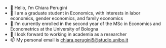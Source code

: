 - 👋 Hello, I’m Chiara Perugini
- 👀 I am a graduate student in Economics, with interests in labor economics, gender economics, and family economics
- 🌱 I’m currently enrolled in the second year of the MSc in Economics and Econometrics at the University of Bologna 
- 💞️ I look forward to working in academia as a researcher 
- 📫 My personal email is chiara.perugini5@studio.unibo.it 

<!---
chiaraperugini/chiaraperugini is a ✨ special ✨ repository because its `README.md` (this file) appears on your GitHub profile.
You can click the Preview link to take a look at your changes.
--->
